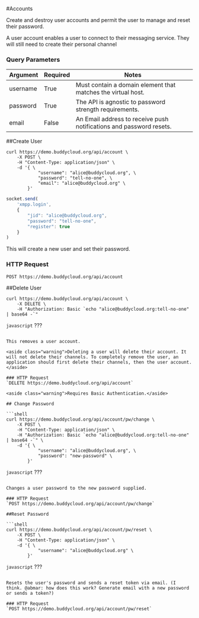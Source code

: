 #Accounts

Create and destroy user accounts and permit the user to manage and reset their password.

<aside class="notice">A user account enables a user to connect to their messaging service. They will still need to create their personal channel</aside>

### Query Parameters

Argument   | Required | Notes
---------- | -------- |------------
username   | True     | Must contain a domain element that matches the virtual host.
password   | True     | The API is agnostic to password strength requirements.
email      | False    | An Email address to receive push notifications and password resets.

##Create User

```shell 
curl https://demo.buddycloud.org/api/account \
    -X POST \
    -H "Content-Type: application/json" \
    -d '{ \
            "username": "alice@buddycloud.org", \
            "password": "tell-no-one", \
            "email": "alice@buddycloud.org" \
        }'
```

```javascript
socket.send(
    'xmpp.login',
    {
        "jid": "alice@buddycloud.org",
        "password": "tell-no-one",
        "register": true
    }
)
```

This will create a new user and set their password. 

### HTTP Request
`POST https://demo.buddycloud.org/api/account`

##Delete User

```shell
curl https://demo.buddycloud.org/api/account \
    -X DELETE \
    -H "Authorization: Basic `echo "alice@buddycloud.org:tell-no-one" | base64 -`"
```

```javascript```
???
```

This removes a user account.

<aside class="warning">Deleting a user will delete their account. It will not delete their channels. To completely remove the user, an application should first delete their channels, then the user account.</aside>

### HTTP Request
`DELETE https://demo.buddycloud.org/api/account`

<aside class="warning">Requires Basic Authentication.</aside>

## Change Password

```shell 
curl https://demo.buddycloud.org/api/account/pw/change \
    -X POST \
    -H "Content-Type: application/json" \
    -H "Authorization: Basic `echo "alice@buddycloud.org:tell-no-one" | base64 -`" \
    -d '{ \
            "username": "alice@buddycloud.org", \
            "password": "new-password" \
        }'
```

```javascript```
???
```

Changes a user password to the new password supplied.

### HTTP Request
`POST https://demo.buddycloud.org/api/account/pw/change`

##Reset Password

```shell 
curl https://demo.buddycloud.org/api/account/pw/reset \
    -X POST \
    -H "Content-Type: application/json" \
    -d '{ \
            "username": "alice@buddycloud.org" \
        }'
```

```javascript```
???
```

Resets the user's password and sends a reset token via email. (I think. @abmar: how does this work? Generate email with a new password or sends a token?)

### HTTP Request
`POST https://demo.buddycloud.org/api/account/pw/reset`

